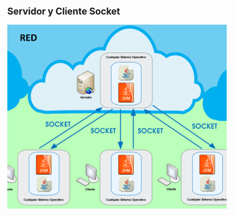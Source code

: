 
## Servidor y Cliente Socket

<img src="https://raw.githubusercontent.com/RicardoValladares/Java/main/13%20y%2014%20-%20servidor%20y%20cliente/13_servidor%2014_cliente.png" />
